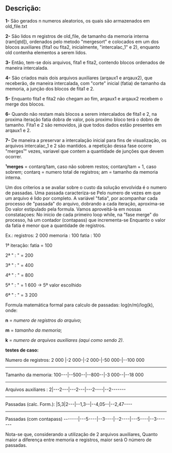 ## Descrição:

**1-** São gerados n numeros aleatorios, os quais são armazenados em old_file.txt

**2-** São lidos m registros de old_file, de tamanho da memoria interna (ram[qtd]), ordenados pelo metodo
   "mergesort" e colocados em um dos blocos auxiliares (fita1 ou fita2, inicialmente, "intercalac_1" e 2),
   enquanto old contenha elementos a serem lidos.

**3-** Então, tem-se dois arquivos, fita1 e fita2, contendo blocos ordenados de maneira intercalada.

**4-** São criados mais dois arquivos auxiliares (arqaux1 e arqaux2), que receberão, de maneira intercalada,
   com "corte" inicial (fatia) de tamanho da memoria, a junção dos blocos de fita1 e 2.

**5-** Enquanto fita1 e fita2 não chegam ao fim, arqaux1 e arqaux2 recebem o merge dos blocos.

**6-** Quando não restam mais blocos a serem intercalados de fita1 e 2, na proxima iteração fatia
   dobra de valor, pois proximo bloco terá o dobro de tamanho. Fita1 e 2 são removidos,
   já que todos dados estão presentes em arqaux1 e 2.
 
**7-** De maneira a preservar a intercalação inicial para fins de visualização, os arquivos intercalac_1 e 2 são mantidos.
   a repetição dessa fase ocorre "merges¹" vezes, variavel que contem a quantidade de junções
   que devem ocorrer.


**¹merges** = 	contarq/tam, caso não sobrem restos;
	  	contarq/tam + 1, caso sobrem;
          	contarq = numero total de registros;
	  	am = tamanho da memoria interna.

Um dos criterios a se avaliar sobre o custo da solução envolvida é o numero de passadas. Uma passada caracteriza-se
Pelo numero de vezes em que um arquivo é lido por completo.
A variável "fatia", por acompanhar cada processo de "passada" do arquivo, dobrando a cada iteração, aproxima-se
Do valor estipulado pela formula. Vamos aproveitá-la em nossas constataçoes:
No inicio de cada primeiro loop while, na "fase merge" do processo, há um contador (contapass) que incrementa-se
Enquanto o valor da fatia é menor que a quantidade de registros.

Ex.:
	registros: 2 000
	memoria  : 100
	fatia    : 100
	
	
1ª iteração:		fatia = 100

2ª	"	:	"    = 200

3ª	"	:	"    = 400

4ª	"	:	"    = 800

5ª	"	:	"    = 1 600  -> 5º valor escolhido

6ª	"	:	"    = 3 200

 
Formula matemática formal para calculo de passadas: log(n/m)/log(k), onde:

**n** = *numero de registros do arquivo*;

**m** = *tamanho da memoria*;

**k** = *numero de arquivos auxiliares (aqui como sendo 2)*. 



**testes de caso:**


Numero de registros: 2 000                                 |-2 000-|-2 000-|-50 000-|--100 000

--------------------------------------------------------------------------------

Tamanho da memoria: 100---|--500--|--800--|-3 000--|--18 000

--------------------------------------------------------------------------------

Arquivos auxiliares :  2|---2---|---2---|---2----|--2-------   

--------------------------------------------------------------------------------
Passadas (calc. Form.): |5,3|2---|--1,3--|--4,05--|--2,47----  

--------------------------------------------------------------------------------

Passadas (com contapass) -------|---5----|--3----|--2----|---5----|--3-------


Nota-se que, considerando a utilização de 2 arquivos auxiliares,
Quanto maior a diferença entre memoria e registros, maior será
O número de passadas.  
